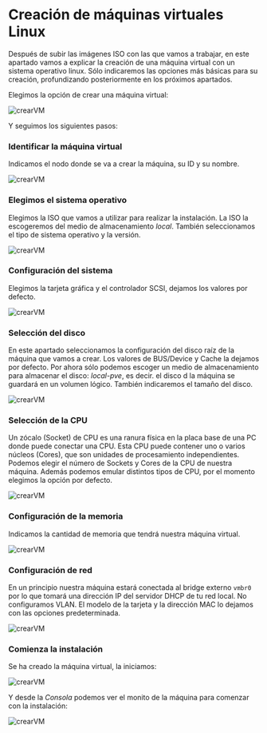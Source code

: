# Creación de máquinas virtuales Linux

Después de subir las imágenes ISO con las que vamos a trabajar, en este apartado vamos a explicar la creación de una máquina virtual con un sistema operativo linux. Sólo indicaremos las opciones más básicas para su creación, profundizando posteriormente en los próximos apartados.

Elegimos la opción de crear una máquina virtual:

![crearVM](img/create_vm.png)

Y seguimos los siguientes pasos:

### Identificar la máquina virtual

Indicamos el nodo donde se va a crear la máquina, su ID y su nombre.

![crearVM](img/create_vm_2.png)

### Elegimos el sistema operativo

Elegimos la ISO que vamos a utilizar para realizar la instalación. La ISO la escogeremos del medio de almacenamiento *local*. También seleccionamos el tipo de sistema operativo y la versión.

![crearVM](img/create_vm_3.png)

### Configuración del sistema

Elegimos la tarjeta gráfica y el controlador SCSI, dejamos los valores por defecto.

![crearVM](img/create_vm_4.png)

### Selección del disco

En este apartado seleccionamos la configuración del disco raíz de la máquina que vamos a crear. Los valores de BUS/Device y Cache la dejamos por defecto. Por ahora sólo podemos escoger un medio de almacenamiento para almacenar el disco: *local-pve*, es decir. el disco d la máquina se guardará en un volumen lógico. También indicaremos el tamaño del disco.

![crearVM](img/create_vm_5.png)

### Selección de la CPU

Un zócalo (Socket) de CPU es una ranura física en la placa base de una PC donde puede conectar una CPU. Esta CPU puede contener uno o varios núcleos (Cores), que son unidades de procesamiento independientes. Podemos elegir el número de Sockets y Cores de la CPU de nuestra máquina. Además podemos emular distintos tipos de CPU, por el momento elegimos la opción por defecto.

![crearVM](img/create_vm_6.png)

### Configuración de la memoria

Indicamos la cantidad de memoria que tendrá nuestra máquina virtual.

![crearVM](img/create_vm_7.png)

### Configuración de red

En un principio nuestra máquina estará conectada al bridge externo `vmbr0` por lo que tomará una dirección IP del servidor DHCP de tu red local. No configuramos VLAN. El modelo de la tarjeta y la dirección MAC lo dejamos con las opciones predeterminada.

![crearVM](img/create_vm_8.png)

### Comienza la instalación

Se ha creado la máquina  virtual, la iniciamos:

![crearVM](img/create_vm_9.png)

Y desde la *Consola* podemos ver el monito de la máquina para comenzar con la instalación:

![crearVM](img/create_vm_10.png)